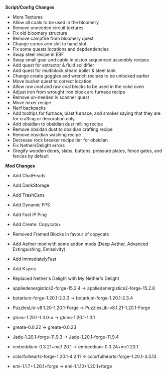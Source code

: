 **Script/Config Changes**
- More Textures
- Allow all coals to be used in the bloomery
- Remove unneeded circuit textures
- Fix old bloomery structure 
- Remove campfire from bloomery quest
- Change curios arm slot to hand slot
- Fix some quests locations and depdendencies
- Swap steel recipe in EBF
- Swap small gear and cable in piston sequenced assembly recipes
- Add quest for extractor & fluid solidifier
- Add quest for multiblock steam boiler & steel tank
- Change create goggles and wrench recipes to be unlocked earlier
- Move bucket quest to correct location
- Allow raw coal and raw coal blocks to be used in the coke oven
- Adjust iron from wrought iron block arc furnace recipe
- Remove un-needed lv scanner quest
- Move mixer recipe
- Nerf backpacks
- Add tooltips for furnace, blast furnace, and smoker saying that they are for crafting or decoration only
- Add obsidian to obsidian dust milling recipe
- Remove obsidan dust to obsidian crafting recipe
- Remove obsidian washing recipe
- Decrease rock breaker recipe tier for obsidian
- Fix NethersDelight errors
- Gregify wooden doors, slabs, buttons, pressure plates, fence gates, and fences by default

**Mod Changes**
- Add ChatHeads
- Add DankStorage
- Add TrashCans
- Add Dynamic FPS
- Add Fast IP Ping
- Add Create: Copycats+
- Removed Framed Blocks in favour of copycats
- Add Aether mod with some addon mods (Deep Aether, Advanced Extinguishing, Emissivity)
- Add ImmediatelyFast
- Add Ksyxis
- Replaced Nether's Delight with My Nether's Delight

- appliedenergistics2-forge-15.2.4 -> appliedenergistics2-forge-15.2.8
- botarium-forge-1.20.1-2.3.3 -> botarium-forge-1.20.1-2.3.4
- PuzzlesLib-v8.1.20-1.20.1-Forge -> PuzzlesLib-v8.1.21-1.20.1-Forge
- gtceu-1.20.1-1.3.0-a -> gtceu-1.20.1-1.3.1
- greate-0.0.22 -> greate-0.0.23
- Jade-1.20.1-forge-11.9.3 -> Jade-1.20.1-forge-11.9.4
- embeddium-0.3.21+mc1.20.1 -> embeddium-0.3.24+mc1.20.1
- colorfulhearts-forge-1.20.1-4.2.11 -> colorfulhearts-forge-1.20.1-4.3.13
- emi-1.1.7+1.20.1+forge -> emi-1.1.10+1.20.1+forge